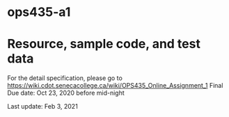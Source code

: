 # ops435-a1
# Resource, sample code, and test data

For the detail specification, please go to
https://wiki.cdot.senecacollege.ca/wiki/OPS435_Online_Assignment_1
Final Due date: Oct 23, 2020 before mid-night


Last update: Feb 3, 2021
